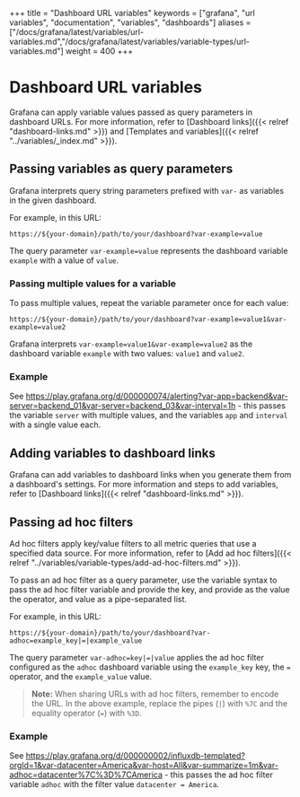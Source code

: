 +++
title = "Dashboard URL variables"
keywords = ["grafana", "url variables", "documentation", "variables", "dashboards"]
aliases = ["/docs/grafana/latest/variables/url-variables.md","/docs/grafana/latest/variables/variable-types/url-variables.md"]
weight = 400
+++

# Dashboard URL variables

Grafana can apply variable values passed as query parameters in dashboard URLs. For more information, refer to [Dashboard links]({{< relref "dashboard-links.md" >}}) and [Templates and variables]({{< relref "../variables/_index.md" >}}).

## Passing variables as query parameters

Grafana interprets query string parameters prefixed with `var-` as variables in the given dashboard.

For example, in this URL:

```
https://${your-domain}/path/to/your/dashboard?var-example=value
```

The query parameter `var-example=value` represents the dashboard variable `example` with a value of `value`.

### Passing multiple values for a variable

To pass multiple values, repeat the variable parameter once for each value:

```
https://${your-domain}/path/to/your/dashboard?var-example=value1&var-example=value2
```

Grafana interprets `var-example=value1&var-example=value2` as the dashboard variable `example` with two values: `value1` and `value2`.

### Example

See https://play.grafana.org/d/000000074/alerting?var-app=backend&var-server=backend_01&var-server=backend_03&var-interval=1h - this passes the variable `server` with multiple values, and the variables `app` and `interval` with a single value each.

## Adding variables to dashboard links

Grafana can add variables to dashboard links when you generate them from a dashboard's settings. For more information and steps to add variables, refer to [Dashboard links]({{< relref "dashboard-links.md" >}}).

## Passing ad hoc filters

Ad hoc filters apply key/value filters to all metric queries that use a specified data source. For more information, refer to [Add ad hoc filters]({{< relref "../variables/variable-types/add-ad-hoc-filters.md" >}}).

To pass an ad hoc filter as a query parameter, use the variable syntax to pass the ad hoc filter variable and provide the key, and provide as the value the operator, and value as a pipe-separated list.

For example, in this URL:

```
https://${your-domain}/path/to/your/dashboard?var-adhoc=example_key|=|example_value
```

The query parameter `var-adhoc=key|=|value` applies the ad hoc filter configured as the `adhoc` dashboard variable using the `example_key` key, the `=` operator, and the `example_value` value.

> **Note:** When sharing URLs with ad hoc filters, remember to encode the URL. In the above example, replace the pipes (`|`) with `%7C` and the equality operator (`=`) with `%3D`.

### Example

See https://play.grafana.org/d/000000002/influxdb-templated?orgId=1&var-datacenter=America&var-host=All&var-summarize=1m&var-adhoc=datacenter%7C%3D%7CAmerica - this passes the ad hoc filter variable `adhoc` with the filter value `datacenter = America`.
